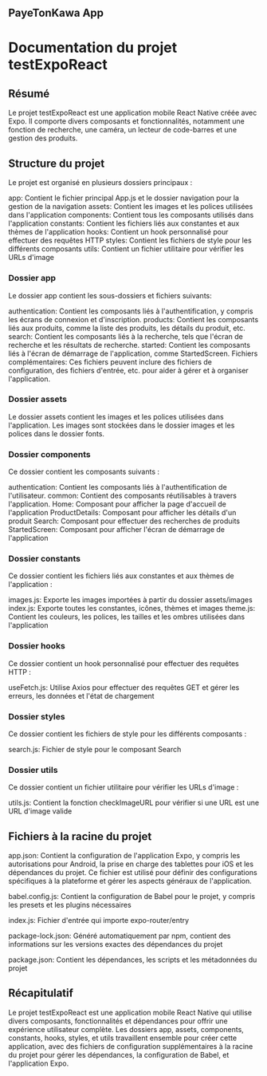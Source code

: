 ## PayeTonKawa App


# Documentation du projet testExpoReact

## Résumé

Le projet testExpoReact est une application mobile React Native créée avec Expo. Il comporte divers composants et fonctionnalités, notamment une fonction de recherche, une caméra, un lecteur de code-barres et une gestion des produits.

## Structure du projet

Le projet est organisé en plusieurs dossiers principaux :

app: Contient le fichier principal App.js et le dossier navigation pour la gestion de la navigation
assets: Contient les images et les polices utilisées dans l'application
components: Contient tous les composants utilisés dans l'application
constants: Contient les fichiers liés aux constantes et aux thèmes de l'application
hooks: Contient un hook personnalisé pour effectuer des requêtes HTTP
styles: Contient les fichiers de style pour les différents composants
utils: Contient un fichier utilitaire pour vérifier les URLs d'image

### Dossier app

Le dossier app contient les sous-dossiers et fichiers suivants:

authentication: Contient les composants liés à l'authentification, y compris les écrans de connexion et d'inscription.
products: Contient les composants liés aux produits, comme la liste des produits, les détails du produit, etc.
search: Contient les composants liés à la recherche, tels que l'écran de recherche et les résultats de recherche.
started: Contient les composants liés à l'écran de démarrage de l'application, comme StartedScreen.
Fichiers complémentaires: Ces fichiers peuvent inclure des fichiers de configuration, des fichiers d'entrée, etc. pour aider à gérer et à organiser l'application.

### Dossier assets

Le dossier assets contient les images et les polices utilisées dans l'application. Les images sont stockées dans le dossier images et les polices dans le dossier fonts.

### Dossier components

Ce dossier contient les composants suivants :

authentication: Contient les composants liés à l'authentification de l'utilisateur.
common: Contient des composants réutilisables à travers l'application.
Home: Composant pour afficher la page d'accueil de l'application
ProductDetails: Composant pour afficher les détails d'un produit
Search: Composant pour effectuer des recherches de produits
StartedScreen: Composant pour afficher l'écran de démarrage de l'application

### Dossier constants

Ce dossier contient les fichiers liés aux constantes et aux thèmes de l'application :

images.js: Exporte les images importées à partir du dossier assets/images
index.js: Exporte toutes les constantes, icônes, thèmes et images
theme.js: Contient les couleurs, les polices, les tailles et les ombres utilisées dans l'application

### Dossier hooks
Ce dossier contient un hook personnalisé pour effectuer des requêtes HTTP :

useFetch.js: Utilise Axios pour effectuer des requêtes GET et gérer les erreurs, les données et l'état de chargement

### Dossier styles
Ce dossier contient les fichiers de style pour les différents composants :

search.js: Fichier de style pour le composant Search

### Dossier utils
Ce dossier contient un fichier utilitaire pour vérifier les URLs d'image :

utils.js: Contient la fonction checkImageURL pour vérifier si une URL est une URL d'image valide

## Fichiers à la racine du projet

app.json: Contient la configuration de l'application Expo, y compris les autorisations pour Android, la prise en charge des tablettes pour iOS et les dépendances du projet. Ce fichier est utilisé pour définir des configurations spécifiques à la plateforme et gérer les aspects généraux de l'application.

babel.config.js: Contient la configuration de Babel pour le projet, y compris les presets et les plugins nécessaires

index.js: Fichier d'entrée qui importe expo-router/entry

package-lock.json: Généré automatiquement par npm, contient des informations sur les versions exactes des dépendances du projet

package.json: Contient les dépendances, les scripts et les métadonnées du projet

## Récapitulatif

Le projet testExpoReact est une application mobile React Native qui utilise divers composants, fonctionnalités et dépendances pour offrir une expérience utilisateur complète. Les dossiers app, assets, components, constants, hooks, styles, et utils travaillent ensemble pour créer cette application, avec des fichiers de configuration supplémentaires à la racine du projet pour gérer les dépendances, la configuration de Babel, et l'application Expo.
